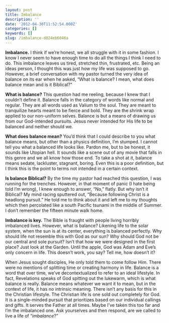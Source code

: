 ```yaml
---
layout: post
title: Imbalance
description: ''
date: '2012-04-30T11:52:54.000Z'
categories: []
keywords: []
slug: /imbalance-d024eb6046a
---
```


**Imbalance.** I think if we’re honest, we all struggle with it in some fashion. I know I never seem to have enough time to do all the things I think I need to do. This imbalance leaves us tired, stretched thin, frustrated, etc. Being an ideas person, I thought this was just how my life was supposed to go. However, a brief conversation with my pastor turned the very idea of balance on its ear when he asked, “What is balance? I mean, what does balance mean and is it Biblical?”

**What is balance?** This question had me reeling, because I knew that I couldn’t define it. Balance falls in the category of words like normal and regular. They are all words used as Valium to the soul. They are meant to tranquilize hearts meant to be fierce and bold. They are the shrink wrap applied to our non-uniform selves. Balance is but a means of drawing us from our God-intended pursuits. Jesus never intended for His life to be balanced and neither should we.

**What does balance mean?** You’d think that I could describe to you what balance means, but other than a physics definition, I’m stumped. I cannot tell you what a balanced life looks like. Pardon me, but to be honest, it sounds like Utopian hell. It sounds like a scene out of any movie that falls in this genre and we all know how those end. To take a shot at it, balance means sedate, lackluster, stagnant, boring. Even this is a poor definition, but I think this is the point to terms not intended in a certain context.

**Is balance Biblical?** By the time my pastor had reached this question, I was running for the trenches. However, in that moment of panic (I hate being told I’m wrong), I knew enough to answer, “No,” flatly. But why isn’t it Biblical? My mind racing sputtered out, “Because following Christ is a headlong pursuit.” He told me to think about it and left me to my thoughts which then percolated like a south Pacific tsunami in the middle of Summer. I don’t remember the fifteen minute walk home.

**Imbalance is key.** The Bible is fraught with people living horribly imbalanced lives. However, what is balance? Likening life to the solar system, when the sun is at its center, everything is balanced perfectly. Why should life not resemble this with God as our sun? Why should God not be our central and sole pursuit? Isn’t that how we were designed in the first place? Just look at the Garden. Until the apple, God was Adam and Eve’s only concern in life. This doesn’t work, you say? Tell me, how doesn’t it?

When Jesus sought disciples, He only told them to come follow Him. There were no mentions of splitting time or creating harmony in life. Balance is a word that over time, we’ve decontextualized to refer to an ideal lifestyle. In fact, Revelations speaks of God spitting out the lukewarm, which is what balance is really. Balance means whatever we want it to mean, but in the context of life, it has no intrinsic meaning. There isn’t any basis for this in the Christian lifestyle. The Christian life is one sold out completely for God. It is a single-minded pursuit that prioritizes based on our individual callings and gifts. It serves the Father at all times. Maybe I’ve taken this too far and I’m the imbalanced one. Ask yourselves and then respond, are we called to live a life of “_imbalance_?”